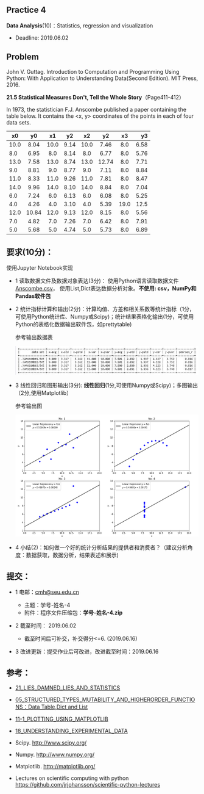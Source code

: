 ## Practice 4

**Data Analysis**(10)：Statistics, regression and visualization

* Deadline: 2019.06.02

## Problem

John V. Guttag. Introduction to Computation and Programming Using Python: With Application to Understanding Data(Second Edition). MIT Press, 2016. 

**21.5 Statistical Measures Don't, Tell the Whole Story**（Page411-412） 
  
In 1973, the statistician F.J. Anscombe published a paper containing the table below. It contains the <x, y> coordinates of the points in each of four data sets.

|x0 |y0|x1|y2|x2|y2|x3|y3|
| ---- |:------:| :------:| :------:|  :------:| :------:| :------:|  ----:|
|10.0|	8.04 |	10.0|	9.14 |	10.0 	|7.46	|8.0    |6.58|
|8.0| 	6.95 |	8.0 |	8.14 |	8.0     |6.77	|8.0    |5.76|
|13.0| 	7.58 |	13.0|	8.74 |	13.0    |12.74	|8.0    |7.71|
|9.0|	8.81 |	9.0 |	8.77 |	9.0     |7.11	|8.0    |8.84|
|11.0| 	8.33 |	11.0|	9.26|	11.0    |7.81	|8.0    |8.47|
|14.0| 	9.96 |	14.0|	8.10 |	14.0    |8.84	|8.0    |7.04|
|6.0|	7.24 |	6.0 |	6.13 |	6.0     |6.08	|8.0 	|5.25|
|4.0| 	4.26 |	4.0 |	3.10| 	4.0     |5.39	|19.0 	|12.5|
|12.0|	10.84| 	12.0| 	9.13| 	12.0    |8.15	|8.0 	|5.56|
|7.0| 	4.82 | 	7.0 |	7.26| 	7.0     |6.42	|8.0 	|7.91|
|5.0| 	5.68 | 	5.0 | 	4.74| 	5.0     |5.73	|8.0 	|6.89|

## 要求(10分)：

使用Jupyter Notebook实现 
  
* 1 读取数据文件及数据对象表达(3分)： 使用Python语言读取数据文件[Anscombe.csv](./Anscombe.csv)， 使用List,Dict表达数据分析对象。**不使用: csv，NumPy和Pandas软件包**

* 2 统计指标计算和输出(2分)：计算均值、方差和相关系数等统计指标（1分，可使用Python统计库、Numpy或Scipy)；统计结果表格化输出(1分，可使用Python的表格化数据输出软件包，如prettytable) 

    参考输出数据表
    
    ![统计结果数据表](table.jpg)

* 3 线性回归和图形输出(3分): **线性回归**(1分,可使用Numpy或Scipy)；多图输出（2分,使用Matplotlib）

   参考输出图
   
   ![数据点图和回归曲线](Anscombe.png)

* 4 小结(2)：如何做一个好的统计分析结果的提供者和消费者？（建议分析角度：数据获取，数据分析，结果表述和展示)

## 提交：

* 1 电邮：cmh@seu.edu.cn 
  * 主题：学号-姓名-4
  * 附件：程序文件压缩包：**学号-姓名-4.zip**

* 2 截至时间： 2019.06.02
  *  截至时间后可补交，补交得分<=6. (2019.06.16)

* 3  改进更新：提交作业后可改进，改进截至时间：2019.06.16

## 参考：

* [21_LIES_DAMNED_LIES_AND_STATISTICS](http://nbviewer.ipython.org/github/PySEE/home/tree/S2019/notebook/Unit5-2-21_LIES_DAMNED_LIES_AND_STATISTICS.ipynb)

* [05_STRUCTURED_TYPES_MUTABILITY_AND_HIGHERORDER_FUNCTIONS：Data Table,Dict and List](http://nbviewer.ipython.org/github/PySEE/home/tree/S2019/notebook/Unit1-5-05_STRUCTURED_TYPES_MUTABILITY_AND_HIGHERORDER_FUNCTIONS.ipynb)

* [11-1_PLOTTING_USING_MATPLOTLIB](http://nbviewer.ipython.org/github/PySEE/home/tree/S2019/notebook/Unit3-2-11-1_PLOTTING_USING_MATPLOTLIB.ipynb)

* [18_UNDERSTANDING_EXPERIMENTAL_DATA](http://nbviewer.ipython.org/github/PySEE/home/tree/S2019/notebook/Unit5-1-18_UNDERSTANDING_EXPERIMENTAL_DATA.ipynb)

* Scipy. http://www.scipy.org/
  
* Numpy. http://www.numpy.org/
  
* Matplotlib.  http://matplotlib.org/

* Lectures on scientific computing with python https://github.com/jrjohansson/scientific-python-lectures




